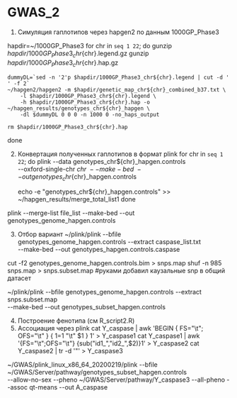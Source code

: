# GWAS_2
1. Симуляция гаплотипов через hapgen2 по данным 1000GP_Phase3

hapdir=~/1000GP_Phase3
for chr in `seq 1 22`; do
	gunzip $hapdir/1000GP_Phase3_chr${chr}.legend.gz
	gunzip $hapdir/1000GP_Phase3_chr${chr}.hap.gz

	dummyDL=`sed -n '2'p $hapdir/1000GP_Phase3_chr${chr}.legend | cut -d ' ' -f 2`
	~/hapgen2/hapgen2 -m $hapdir/genetic_map_chr${chr}_combined_b37.txt \
        -l $hapdir/1000GP_Phase3_chr${chr}.legend \
        -h $hapdir/1000GP_Phase3_chr${chr}.hap -o ~/hapgen_results/genotypes_chr${chr}_hapgen \
        -dl $dummyDL 0 0 0 -n 1000 0 -no_haps_output 

	rm $hapdir/1000GP_Phase3_chr${chr}.hap
done

2. Конвертация полученных гаплотипов в формат plink
for chr in `seq 1 22`; do
        plink --data genotypes_chr${chr}_hapgen.controls \
        --oxford-single-chr $chr \
        --make-bed \
        --out genotypes_chr${chr}_hapgen.controls
        
	echo -e "genotypes_chr${chr}_hapgen.controls" >> ~/hapgen_results/merge_total_list1
done

plink --merge-list file_list --make-bed --out genotypes_genome_hapgen.controls

3. Отбор вариант
~/plink/plink --bfile genotypes_genome_hapgen.controls --extract caspase_list.txt \
--make-bed --out genotypes_hapgen.controls.caspase

cut -f2 genotypes_genome_hapgen.controls.bim > snps.map 
shuf -n 985 snps.map > snps.subset.map
#руками добавил каузальные snp в общий датасет

~/plink/plink --bfile genotypes_genome_hapgen.controls --extract snps.subset.map \
--make-bed --out genotypes_subset_hapgen.controls

4. Построение фенотипа (см R_script2.R)
5. Ассоциация через plink
cat Y_caspase | awk 'BEGIN { FS="\t"; OFS="\t" } { $1=$1 "\t" $1 } 1' > Y_caspase1 
cat Y_caspase1 | awk '{FS="\t";OFS="\t"} {sub("id1_","id2_",$2)}1' > Y_caspase2
cat Y_caspase2 | tr -d '"' > Y_caspase3

~/GWAS/plink_linux_x86_64_20200219/plink --bfile ~/GWAS/Server/pathway/genotypes_subset_hapgen.controls \
--allow-no-sex --pheno ~/GWAS/Server/pathway/Y_caspase3 --all-pheno --assoc qt-means --out A_caspase


